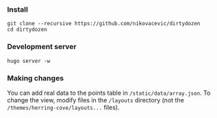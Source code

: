 ### Install

```
git clone --recursive https://github.com/nikovacevic/dirtydozen
cd dirtydozen
```

### Development server

```
hugo server -w
```

### Making changes

You can add real data to the points table in `/static/data/array.json`. To change the view, modify files in the `/layouts` directory (not the `/themes/herring-cove/layouts...` files).
